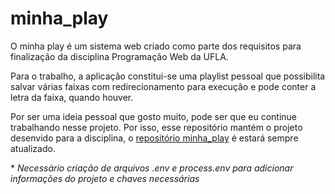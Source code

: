 # minha_play
O minha play é um sistema web criado como parte dos requisitos para finalização da disciplina Programação Web da UFLA.

Para o trabalho, a aplicação constitui-se uma playlist pessoal que possibilita salvar várias faixas com redirecionamento para execução e pode conter a letra da faixa, quando houver.

Por ser uma ideia pessoal que gosto muito, pode ser que eu continue trabalhando nesse projeto. Por isso, esse repositório mantém o projeto desenvido para a disciplina, o [repositório minha_play](https://github.com/mateuscarvalhog/minha_play) é estará sempre atualizado.

\* *Necessário criação de arquivos .env e process.env para adicionar informações do projeto e chaves necessárias*
